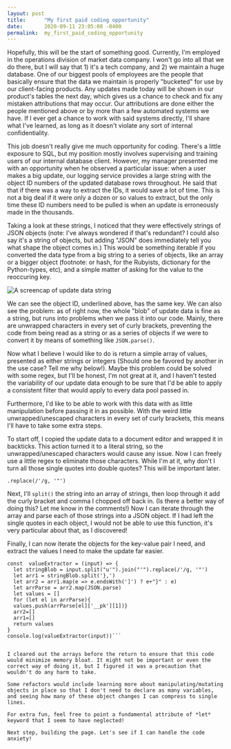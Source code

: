 ```yaml
---
layout: post
title:      "My first paid coding opportunity"
date:       2020-09-11 23:05:08 -0400
permalink:  my_first_paid_coding_opportunity
---
```


Hopefully, this will be the start of something good.
Currently, I'm employed in the operations division of market data company. I won't go into all that we do there, but I will say that 1) it's a tech company, and 2) we maintain a huge database. One of our biggest pools of employees are the people that basically ensure that the data we maintain is properly "bucketed" for use by our client-facing products. Any updates made today will be shown in our product's tables the next day, which gives us a chance to check and fix any mistaken attributions that may occur. Our attributions are done either the people mentioned above or by more than a few automated systems we have. If I ever get a chance to work with said systems directly, I'll share what I've learned, as long as it doesn't violate any sort of internal confidentiality.

This job doesn't really give me much opportunity for coding. There's a little exposure to SQL, but my position mostly involves supervising and training users of our internal database client. However, my manager presented me with an opportunity when he observed a particular issue: when a user makes a big update, our logging service provides a large string with the object ID numbers of the updated database rows throughout. He said that that if there was a way to extract the IDs, it would save a lot of time. This is not a big deal if it were only a dozen or so values to extract, but the only time these ID numbers need to be pulled is when an update is erroneously made in the thousands.

Taking a look at these strings, I noticed that they were effectively strings of JSON objects (note: I've always wondered if that's redundant? I could also say it's a string of objects, but adding "JSON" does immediately tell you what shape the object comes in.) This would be something iterable if you converted the data type from a big string to a series of objects, like an array or a bigger object (footnote: or hash, for the Rubyists, dictionary for the Python-types, etc), and a simple matter of asking for the value to the reoccuring key.

![A screencap of update data string](http://imgur.com/a/4MVmOQF)

We can see the object ID, underlined above, has the same key. We can also see the problem: as of right now, the whole "blob" of update data is fine as a string, but runs into problems when we pass it into our code. Mainly, there are unwrapped characters in every set of curly brackets, preventing the code from being read as a string or as a series of objects if we were to convert it by means of something like `JSON.parse()`. 

Now what I believe I would like to do is return a simple array of values, presented as either strings or integers (Should one be favored by another in the use case? Tell me why below!). Maybe this problem could be solved with some regex, but I'll be honest, I'm not great at it, and I haven't tested the variability of our update data enough to be sure that I'd be able to apply a consistent filter that would apply to every data pool passed in.

Furthermore, I'd like to be able to work with this data with as little manipulation before passing it in as possible. With the weird little unwrapped/unescaped characters in every set of curly brackets, this means I'll have to take some extra steps.

To start off, I copied the update data to a document editor and wrapped it in backticks. This action turned it to a literal string, so the unwrapped/unescaped characters would cause any issue. Now I can freely use a little regex to eliminate those characters. While I'm at it, why don't I turn all those single quotes into double quotes? This will be important later.


`.replace(/'/g, '"')
`


Next, I'll `split()` the string into an array of strings, then loop through it add the curly bracket and comma I chopped off back in. (Is there a better way of doing this? Let me know in the comments!) Now I can iterate through the array and parse each of those strings into a JSON object. If I had left the single quotes in each object, I would not be able to use this function, it's very particular about that, as I discovered!

Finally, I can now iterate the objects for the key-value pair I need, and extract the values I need to make the update far easier. 


```
const  valueExtractor = (input) => {
  let stringBlob = input.split("u'").join("'").replace(/'/g, '"')
  let arr1 = stringBlob.split('},')
  let arr2 = arr1.map(e => e.endsWith(']') ? e+"}" : e)
  let arrParse = arr2.map(JSON.parse)
  let values = []
  for (let el in arrParse){
  values.push(arrParse[el]['__pk'][1])}
  arr2=[]
  arr1=[]
  return values
}
console.log(valueExtractor(input))```


I cleared out the arrays before the return to ensure that this code would minimize memory bloat. It might not be important or even the correct way of doing it, but I figured it was a precaution that wouldn't do any harm to take. 

Some refactors would include learning more about manipulating/mutating objects in place so that I don't need to declare as many variables, and seeing how many of these object changes I can compress to single lines. 

For extra fun, feel free to point a fundamental attribute of *let* keyword that I seem to have neglected!

Next step, building the page. Let's see if I can handle the code anxiety!

